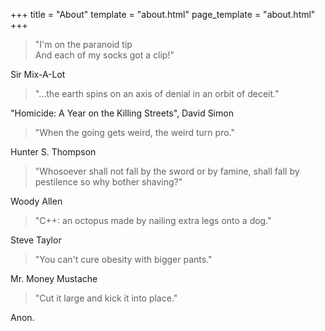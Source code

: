 +++
title = "About"
template = "about.html"
page_template = "about.html"
+++

> "I'm on the paranoid tip  
> And each of my socks got a clip!"

Sir Mix-A-Lot

> "...the earth spins on an axis of denial in an orbit of deceit."

"Homicide: A Year on the Killing Streets", David Simon

> "When the going gets weird, the weird turn pro."

Hunter S. Thompson

> "Whosoever shall not fall by the sword or by famine, shall fall by pestilence so why bother shaving?"

Woody Allen

> "C++: an octopus made by nailing extra legs onto a dog."

Steve Taylor

> "You can't cure obesity with bigger pants."

Mr. Money Mustache

> "Cut it large and kick it into place."

Anon.